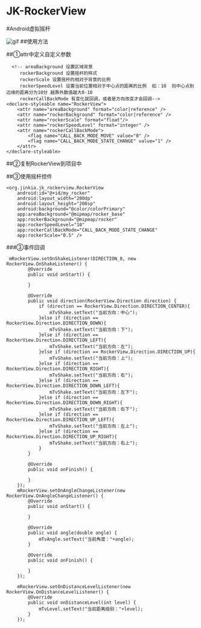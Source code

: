   
# JK-RockerView

#Android虚拟摇杆

![gif](https://github.com/jinkai1994/JK-RockerView/blob/master/rocker.gif)
##使用方法

##①attr中定义自定义参数

      <!-- areaBackground 设置区域背景
         rockerBackground 设置摇杆的样式
         rockerScale 设置摇杆的相对于背景的比例
         rockerSpeedLevel 设置当前位置相对于中心点的距离的比例  如：10  则中心点到边缘的距离分为10分 越靠外数值越大0-10
         rockerCallBackMode 有变化就回调，或者是方向改变才会回调-->
    <declare-styleable name="RockerView">
        <attr name="areaBackground" format="color|reference" />
        <attr name="rockerBackground" format="color|reference" />
        <attr name="rockerScale" format="float"/>
        <attr name="rockerSpeedLevel" format="integer" />
        <attr name="rockerCallBackMode">
            <flag name="CALL_BACK_MODE_MOVE" value="0" />
            <flag name="CALL_BACK_MODE_STATE_CHANGE" value="1" />
        </attr>
    </declare-styleable>
    
##②复制RockerView到项目中

##③使用摇杆控件

    <org.jinkia.jk_rockerview.RockerView
        android:id="@+id/my_rocker"
        android:layout_width="200dp"
        android:layout_height="200sp"
        android:background="@color/colorPrimary"
        app:areaBackground="@mipmap/rocker_base"
        app:rockerBackground="@mipmap/rocker"
        app:rockerSpeedLevel="10"
        app:rockerCallBackMode="CALL_BACK_MODE_STATE_CHANGE"
        app:rockerScale="0.5" />
        
###③事件回调
   
     mRockerView.setOnShakeListener(DIRECTION_8, new RockerView.OnShakeListener() {
            @Override
            public void onStart() {

            }

            @Override
            public void direction(RockerView.Direction direction) {
                if (direction == RockerView.Direction.DIRECTION_CENTER){
                    mTvShake.setText("当前方向：中心");
                }else if (direction == RockerView.Direction.DIRECTION_DOWN){
                    mTvShake.setText("当前方向：下");
                }else if (direction == RockerView.Direction.DIRECTION_LEFT){
                    mTvShake.setText("当前方向：左");
                }else if (direction == RockerView.Direction.DIRECTION_UP){
                    mTvShake.setText("当前方向：上");
                }else if (direction == RockerView.Direction.DIRECTION_RIGHT){
                    mTvShake.setText("当前方向：右");
                }else if (direction == RockerView.Direction.DIRECTION_DOWN_LEFT){
                    mTvShake.setText("当前方向：左下");
                }else if (direction == RockerView.Direction.DIRECTION_DOWN_RIGHT){
                    mTvShake.setText("当前方向：右下");
                }else if (direction == RockerView.Direction.DIRECTION_UP_LEFT){
                    mTvShake.setText("当前方向：左上");
                }else if (direction == RockerView.Direction.DIRECTION_UP_RIGHT){
                    mTvShake.setText("当前方向：右上");
                }
            }

            @Override
            public void onFinish() {

            }
        });
        mRockerView.setOnAngleChangeListener(new RockerView.OnAngleChangeListener() {
            @Override
            public void onStart() {

            }

            @Override
            public void angle(double angle) {
                mTvAngle.setText("当前角度："+angle);
            }

            @Override
            public void onFinish() {

            }
        });

        mRockerView.setOnDistanceLevelListener(new RockerView.OnDistanceLevelListener() {
            @Override
            public void onDistanceLevel(int level) {
                mTvLevel.setText("当前距离级别："+level);
            }
        });
​
